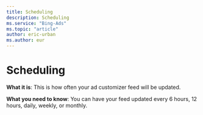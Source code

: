```yaml
---
title: Scheduling
description: Scheduling
ms.service: "Bing-Ads"
ms.topic: "article"
author: eric-urban
ms.author: eur
---
```


# Scheduling

**What it is**: This is how often your ad customizer feed will be updated.

**What you need to know**: You can have your feed updated every 6 hours, 12 hours, daily, weekly, or monthly.


